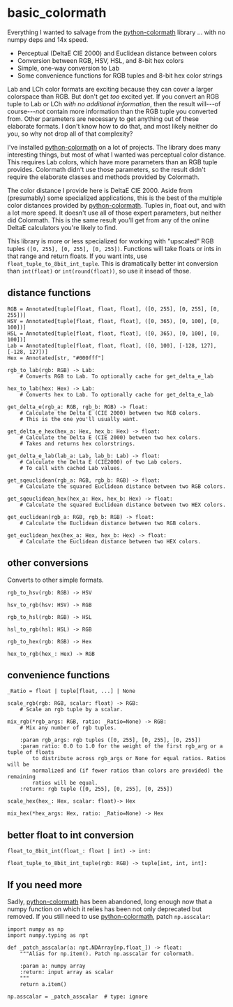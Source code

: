 # basic_colormath

Everything I wanted to salvage from the [python-colormath](https://github.com/gtaylor/python-colormath/tree/master) library ... with no numpy deps and 14x speed.

* Perceptual (DeltaE CIE 2000) and Euclidean distance between colors
* Conversion between RGB, HSV, HSL, and 8-bit hex colors
* Simple, one-way conversion to Lab
* Some convenience functions for RGB tuples and 8-bit hex color strings

Lab and LCh color formats are exciting because they can cover a larger colorspace than RGB. But don't get *too* excited yet. If you convert an RGB tuple to Lab or LCh *with no additional information*, then the result will---of course---*not* contain more information than the RGB tuple you converted from. Other parameters are necessary to get anything out of these elaborate formats. I don't know how to do that, and most likely neither do you, so why not drop all of that complexity?

I've installed [python-colormath](https://github.com/gtaylor/python-colormath/tree/master) on a lot of projects. The library does many interesting things, but most of what I wanted was perceptual color distance. This requires Lab colors, which have more parameters than an RGB tuple provides. Colormath didn't use those parameters, so the result didn't require the elaborate classes and methods provided by Colormath.

The color distance I provide here is DeltaE CIE 2000. Aside from (presumably) some specialized applications, this is the best of the multiple color distances provided by [python-colormath](https://github.com/gtaylor/python-colormath/tree/master). Tuples in, float out, and with a lot more speed. It doesn't use all of those expert parameters, but neither did Colormath. This is the same result you'll get from any of the online DeltaE calculators you're likely to find.

This library is more or less specialized for working with "upscaled" RGB tuples `([0, 255], [0, 255], [0, 255])`. Functions will take floats or ints in that range and return floats. If you want ints, use `float_tuple_to_8bit_int_tuple`. This is dramatically better int conversion than `int(float)` or `int(round(float))`, so use it insead of those.

## distance functions

    RGB = Annotated[tuple[float, float, float], ([0, 255], [0, 255], [0, 255])]
    HSV = Annotated[tuple[float, float, float], ([0, 365), [0, 100], [0, 100])]
    HSL = Annotated[tuple[float, float, float], ([0, 365), [0, 100], [0, 100])]
    Lab = Annotated[tuple[float, float, float], ([0, 100], [-128, 127], [-128, 127])]
    Hex = Annotated[str, "#000fff"]

    rgb_to_lab(rgb: RGB) -> Lab:
        # Converts RGB to Lab. To optionally cache for get_delta_e_lab

    hex_to_lab(hex: Hex) -> Lab:
        # Converts hex to Lab. To optionally cache for get_delta_e_lab

    get_delta_e(rgb_a: RGB, rgb_b: RGB) -> float:
        # Calculate the Delta E (CIE 2000) between two RGB colors.
        # This is the one you'll usually want.

    get_delta_e_hex(hex_a: Hex, hex_b: Hex) -> float:
        # Calculate the Delta E (CIE 2000) between two hex colors.
        # Takes and returns hex colorstrings.

    get_delta_e_lab(lab_a: Lab, lab_b: Lab) -> float:
        # Calculate the Delta E (CIE2000) of two Lab colors.
        # To call with cached Lab values.

    get_sqeuclidean(rgb_a: RGB, rgb_b: RGB) -> float:
        # Calculate the squared Euclidean distance between two RGB colors.

    get_sqeuclidean_hex(hex_a: Hex, hex_b: Hex) -> float:
        # Calculate the squared Euclidean distance between two HEX colors.

    get_euclidean(rgb_a: RGB, rgb_b: RGB) -> float:
        # Calculate the Euclidean distance between two RGB colors.

    get_euclidean_hex(hex_a: Hex, hex_b: Hex) -> float:
        # Calculate the Euclidean distance between two HEX colors.

## other conversions

Converts to other simple formats.

    rgb_to_hsv(rgb: RGB) -> HSV

    hsv_to_rgb(hsv: HSV) -> RGB

    rgb_to_hsl(rgb: RGB) -> HSL

    hsl_to_rgb(hsl: HSL) -> RGB

    rgb_to_hex(rgb: RGB) -> Hex

    hex_to_rgb(hex_: Hex) -> RGB

## convenience functions

    _Ratio = float | tuple[float, ...] | None

    scale_rgb(rgb: RGB, scalar: float) -> RGB:
        # Scale an rgb tuple by a scalar.

    mix_rgb(*rgb_args: RGB, ratio: _Ratio=None) -> RGB:
        # Mix any number of rgb tuples.

        :param rgb_args: rgb tuples ([0, 255], [0, 255], [0, 255])
        :param ratio: 0.0 to 1.0 for the weight of the first rgb_arg or a tuple of floats
            to distribute across rgb_args or None for equal ratios. Ratios will be
            normalized and (if fewer ratios than colors are provided) the remaining
            ratios will be equal.
        :return: rgb tuple ([0, 255], [0, 255], [0, 255])

    scale_hex(hex_: Hex, scalar: float)-> Hex

    mix_hex(*hex_args: Hex, ratio: _Ratio=None) -> Hex

## better float to int conversion

    float_to_8bit_int(float_: float | int) -> int:

    float_tuple_to_8bit_int_tuple(rgb: RGB) -> tuple[int, int, int]:


## If you need more

Sadly, [python-colormath](https://github.com/gtaylor/python-colormath/tree/master) has been abandoned, long enough now that a numpy function on which it relies has been not only deprecated but removed. If you still need to use [python-colormath](https://github.com/gtaylor/python-colormath/tree/master), patch `np.asscalar`:

    import numpy as np
    import numpy.typing as npt

    def _patch_asscalar(a: npt.NDArray[np.float_]) -> float:
        """Alias for np.item(). Patch np.asscalar for colormath.

        :param a: numpy array
        :return: input array as scalar
        """
        return a.item()

    np.asscalar = _patch_asscalar  # type: ignore
